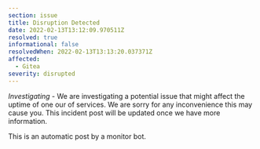 ```yaml
---
section: issue
title: Disruption Detected
date: 2022-02-13T13:12:09.970511Z
resolved: true
informational: false
resolvedWhen: 2022-02-13T13:13:20.037371Z
affected:
  - Gitea
severity: disrupted
---
```

*Investigating* - We are investigating a potential issue that might affect the uptime of one our of services. We are sorry for any inconvenience this may cause you. This incident post will be updated once we have more information.

This is an automatic post by a monitor bot.
        